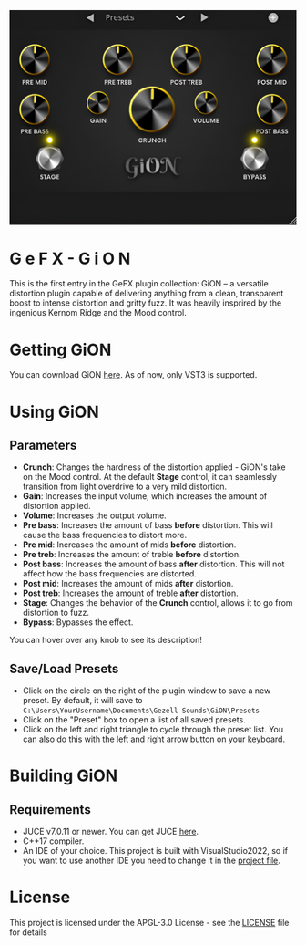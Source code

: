 ![GiON](Docs/GiON_screenshot.png)

G e F X - G i O N
=================

This is the first entry in the GeFX plugin collection: GiON – a versatile distortion plugin capable of delivering anything from a clean, transparent boost to intense distortion and gritty fuzz. It was heavily insprired by the ingenious Kernom Ridge and the Mood control.

Getting GiON
============

You can download GiON [here](https://github.com/giangthai-0710/gefx-gion/releases/tag/v1.0.0). As of now, only VST3 is supported.

Using GiON
==========

Parameters
----------
- **Crunch**: Changes the hardness of the distortion applied - GiON's take on the Mood control. At the default **Stage** control, it can seamlessly transition from light overdrive to a very mild distortion.
- **Gain**: Increases the input volume, which increases the amount of distortion applied.
- **Volume**: Increases the output volume.
- **Pre bass**: Increases the amount of bass **before** distortion. This will cause the bass frequencies to distort more.
- **Pre mid**: Increases the amount of mids **before** distortion. 
- **Pre treb**: Increases the amount of treble **before** distortion.
- **Post bass**: Increases the amount of bass **after** distortion. This will not affect how the bass frequencies are distorted.
- **Post mid**: Increases the amount of mids **after** distortion.
- **Post treb**: Increases the amount of treble **after** distortion.
- **Stage**: Changes the behavior of the **Crunch** control, allows it to go from distortion to fuzz.
- **Bypass**: Bypasses the effect.

You can hover over any knob to see its description!

Save/Load Presets
-----------------
- Click on the circle on the right of the plugin window to save a new preset. By default, it will save to `C:\Users\YourUsername\Documents\Gezell Sounds\GiON\Presets`
- Click on the "Preset" box to open a list of all saved presets.
- Click on the left and right triangle to cycle through the preset list. You can also do this with the left and right arrow button on your keyboard.

Building GiON
=============
Requirements
-------------
- JUCE v7.0.11 or newer. You can get JUCE [here](https://juce.com/download/).
- C++17 compiler.
- An IDE of your choice. This project is built with VisualStudio2022, so if you want to use another IDE you need to change it in the [project file](Source/GION.jucer).

License
=======
This project is licensed under the APGL-3.0 License - see the [LICENSE](https://github.com/giangthai-0710/gefx-gion/blob/master/LICENSE) file for details
